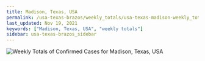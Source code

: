 ```yaml
---
title: Madison, Texas, USA
permalink: /usa-texas-brazos/weekly_totals/usa-texas-madison-weekly_totals.html
last_updated: Nov 19, 2021
keywords: ["Madison, Texas, USA", "weekly totals"]
sidebar: usa-texas-brazos_sidebar
---
```


![Weekly Totals of Confirmed Cases for Madison, Texas, USA](/covid_tracker/images/graphs/usa-texas-madison-weekly_totals_graph.png)
